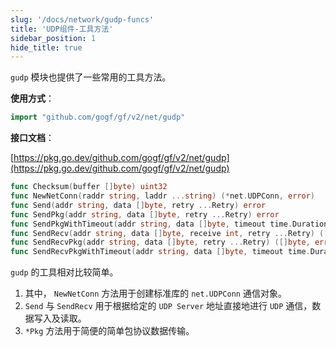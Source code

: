 ```yaml
---
slug: '/docs/network/gudp-funcs'
title: 'UDP组件-工具方法'
sidebar_position: 1
hide_title: true
---
```


`gudp` 模块也提供了一些常用的工具方法。

**使用方式**：

```go
import "github.com/gogf/gf/v2/net/gudp"
```

**接口文档**：

[https://pkg.go.dev/github.com/gogf/gf/v2/net/gudp](https://pkg.go.dev/github.com/gogf/gf/v2/net/gudp)

```go
func Checksum(buffer []byte) uint32
func NewNetConn(raddr string, laddr ...string) (*net.UDPConn, error)
func Send(addr string, data []byte, retry ...Retry) error
func SendPkg(addr string, data []byte, retry ...Retry) error
func SendPkgWithTimeout(addr string, data []byte, timeout time.Duration, retry ...Retry) error
func SendRecv(addr string, data []byte, receive int, retry ...Retry) ([]byte, error)
func SendRecvPkg(addr string, data []byte, retry ...Retry) ([]byte, error)
func SendRecvPkgWithTimeout(addr string, data []byte, timeout time.Duration, retry ...Retry) ([]byte, error)
```

`gudp` 的工具相对比较简单。

1. 其中， `NewNetConn` 方法用于创建标准库的 `net.UDPConn` 通信对象。
2. `Send` 与 `SendRecv` 用于根据给定的 `UDP Server` 地址直接地进行 `UDP` 通信，数据写入及读取。
3. `*Pkg` 方法用于简便的简单包协议数据传输。
